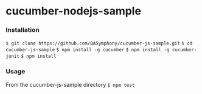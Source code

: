 # cucumber-nodejs-sample

### Installation

`$ git clone https://github.com/QASymphony/cucumber-js-sample.git`
`$ cd cucumber-js-sample`
`$ npm install -g cucumber`
`$ npm install -g cucumber-junit`
`$ npm install`
  
### Usage
From the cucumber-js-sample directory
`$ npm test`
